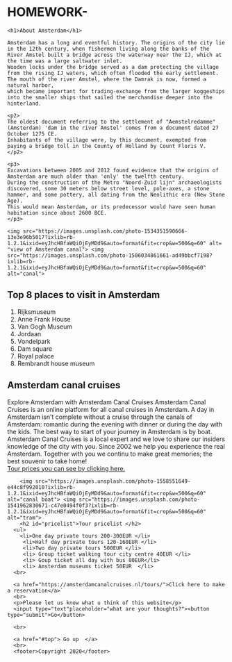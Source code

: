 # HOMEWORK-

<!DOCTYPE html>
<html>
 
 <head>
    <meta charset="UTF-8">
    <meta name="viewport" content="width=device-width, initial-scale=1.0">
    <title>Amsterdam trough centuries</title>
</head>
<body>

    <h1>About Amsterdam</h1>

    Amsterdam has a long and eventful history. The origins of the city lie in the 12th century, when fishermen living along the banks of the River Amstel built a bridge across the waterway near the IJ, which at the time was a large saltwater inlet. 
    Wooden locks under the bridge served as a dam protecting the village from the rising IJ waters, which often flooded the early settlement. The mouth of the river Amstel, where the Damrak is now, formed a natural harbor,
    which became important for trading-exchange from the larger koggeships into the smaller ships that sailed the merchandise deeper into the hinterland.

    <p2>
    The oldest document referring to the settlement of "Aemstelredamme" (Amsterdam) 'dam in the river Amstel' comes from a document dated 27 October 1275 CE. 
    Inhabitants of the village were, by this document, exempted from paying a bridge toll in the County of Holland by Count Floris V.
    </p2>
    
    <p3>
    Excavations between 2005 and 2012 found evidence that the origins of Amsterdam are much older than 'only' the twelfth century.
    During the construction of the Metro "Noord-Zuid lijn" archaeologists discovered, some 30 meters below street level, pole-axes, a stone hammer, and some pottery, all dating from the Neolithic era (New Stone Age). 
    This would mean Amsterdam, or its predecessor would have seen human habitation since about 2600 BCE.
    </p3>

    <img src="https://images.unsplash.com/photo-1534351590666-13e3e96b5017?ixlib=rb-1.2.1&ixid=eyJhcHBfaWQiOjEyMDd9&auto=format&fit=crop&w=500&q=60" alt= "view of Amsterdam canal"> <img src="https://images.unsplash.com/photo-1506034861661-ad49bbcf7198?ixlib=rb-1.2.1&ixid=eyJhcHBfaWQiOjEyMDd9&auto=format&fit=crop&w=500&q=60" alt="canal">
   <h2> Top 8 places to visit in Amsterdam</h2> 
    <ol>
        <li>Rijksmuseum </li> 
         <li>Anne Frank House </li> 
         <li>Van Gogh Museum  </li> 
         <li> Jordaan </li> 
         <li> Vondelpark </li> 
         <li> Dam square  </li> 
         <li> Royal palace </li> 
         <li> Rembrandt house museum </li> 
      </ol>
      <h2>Amsterdam canal cruises</h2>
      <p>Explore Amsterdam with Amsterdam Canal Cruises
      Amsterdam Canal Cruises is an online platform for all canal cruises in Amsterdam. A day in Amsterdam isn’t complete without a cruise through the canals of Amsterdam: romantic during the evening with dinner or during the day with the kids. The best way to start of your journey in Amsterdam is by boat. Amsterdam Canal Cruises is a local expert and we love to share our insiders knowledge of the city with you. Since 2002 we help you experience the real Amsterdam. Together with you we continu to make great memories; the best souvenir to take home!
        <br>
       <a href="#pricelist"> Tour prices you can see by clicking here. </a> 
        </p>

        <img src="https://images.unsplash.com/photo-1558551649-e44c8f992010?ixlib=rb-1.2.1&ixid=eyJhcHBfaWQiOjEyMDd9&auto=format&fit=crop&w=500&q=60" alt="canal boat"> <img src="https://images.unsplash.com/photo-1541962830671-c47e0494f0f3?ixlib=rb-1.2.1&ixid=eyJhcHBfaWQiOjEyMDd9&auto=format&fit=crop&w=500&q=60" alt="tram">
        <h2 id="pricelist">Tour pricelist </h2>
      <ul>
        <li>One day private tours 200-300EUR </li> 
         <li>Half day private tours 120-160EUR </li> 
         <li>Two day private tours 500EUR </li> 
         <li> Group ticket walking tour city centre 40EUR </li> 
         <li> Goup ticket all day with bus 80EUR</li> 
         <li> Amsterdam museums ticket 50EUR  </li> 
      <br>
     
      <a href="https://amsterdamcanalcruises.nl/tours/">Click here to make a reservation</a>`
      <br>
      <p>Please let us know what u think of this website</p> 
      <input type="text"placeholder="what are your thoughts?"><button type="submit">Go</button>
     
      <br>

      <a href="#top"> Go up  </a> 
      <br>
      <footer>Copyright 2020</footer>
</body>
</html>
